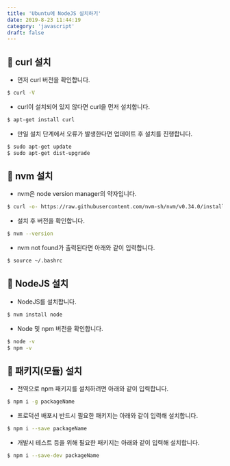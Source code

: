 ```yaml
---
title: 'Ubuntu에 NodeJS 설치하기'
date: 2019-8-23 11:44:19
category: 'javascript'
draft: false
---
```


## 📁 curl 설치

-   먼저 curl 버전을 확인합니다.

```bash
$ curl -V
```

-   curl이 설치되어 있지 않다면 curl을 먼저 설치합니다.

```bash
$ apt-get install curl
```

-   만일 설치 단계에서 오류가 발생한다면 업데이트 후 설치를 진행합니다.

```bash
$ sudo apt-get update
$ sudo apt-get dist-upgrade
```

## 📁 nvm 설치

-   nvm은 node version manager의 약자입니다.

```bash
$ curl -o- https://raw.githubusercontent.com/nvm-sh/nvm/v0.34.0/install.sh | bash
```

-   설치 후 버전을 확인합니다.

```bash
$ nvm --version
```

-   nvm not found가 출력된다면 아래와 같이 입력합니다.

```bash
$ source ~/.bashrc
```

## 📁 NodeJS 설치

-   NodeJS를 설치합니다.

```bash
$ nvm install node
```

-   Node 및 npm 버전을 확인합니다.

```bash
$ node -v
$ npm -v
```

## 📁 패키지(모듈) 설치

-   전역으로 npm 패키지를 설치하려면 아래와 같이 입력합니다.

```bash
$ npm i -g packageName
```

-   프로덕션 배포시 반드시 필요한 패키지는 아래와 같이 입력해 설치합니다.

```bash
$ npm i --save packageName
```

-   개발시 테스트 등을 위해 필요한 패키지는 아래와 같이 입력해 설치합니다.

```bash
$ npm i --save-dev packageName
```
